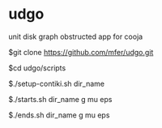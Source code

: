 udgo
====

unit disk graph obstructed app for cooja

$git clone https://github.com/mfer/udgo.git

$cd udgo/scripts

$./setup-contiki.sh dir_name

$./starts.sh dir_name g mu eps

$./ends.sh dir_name g mu eps



